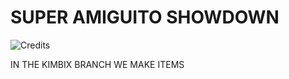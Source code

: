 # SUPER AMIGUITO SHOWDOWN

![Credits](https://github.com/MeatboxDev/GameJam2024/assets/83106149/8de596ca-fdc2-4e07-b847-c586b5bcf511)

IN THE KIMBIX BRANCH WE MAKE ITEMS

